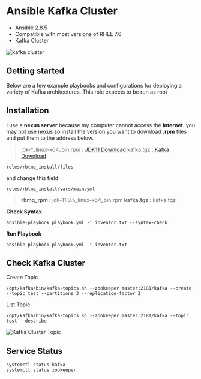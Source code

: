 

# Ansible Kafka Cluster

-   Ansible 2.8.5
-   Compatible with most versions of RHEL 7.6
-   Kafka Cluster
  
![kafka cluster](https://user-images.githubusercontent.com/3519706/67663697-2513f480-f977-11e9-9855-bc6bfe735a99.png)

## Getting started

Below are a few example playbooks and configurations for deploying a variety of Kafka architectures.
This role expects to be run as root

## Installation

I use a **nexus server** because my computer cannot access the **internet**. 
you may not use nexus so install the version you want to download **.rpm** 
files and put them to the address below.

> jdk-*_linux-x64_bin.rpm : [JDK11 Download](https://www.oracle.com/technetwork/java/javase/downloads/jdk11-downloads-5066655.html)
>  kafka.tgz : [Kafka Download](https://www.apache.org/dist/kafka/2.3.0/kafka_2.12-2.3.0.tgz)

    roles/rbtmq_install/files

and change this field

    roles/rbtmq_install/vars/main.yml

> **rbmq_rpm :** jdk-11.0.5_linux-x64_bin.rpm
> **kafka.tgz :** kafka.tgz

**Check Syntax**

    ansible-playbook playbook.yml -i inventor.txt --syntax-check

**Run Playbook**

    ansible-playbook playbook.yml -i inventor.txt

## Check Kafka Cluster

Create Topic

    /opt/kafka/bin/kafka-topics.sh --zookeeper master:2181/kafka --create --topic test --partitions 3 --replication-factor 2

List Topic

    /opt/kafka/bin/kafka-topics.sh --zookeeper master:2181/kafka --topic test --describe

![Kafka Cluster Topic](https://user-images.githubusercontent.com/3519706/67664239-4cb78c80-f978-11e9-82e0-2935df31e4b2.png)

## Service Status

    systemctl status kafka
    systemctl status zookeeper
